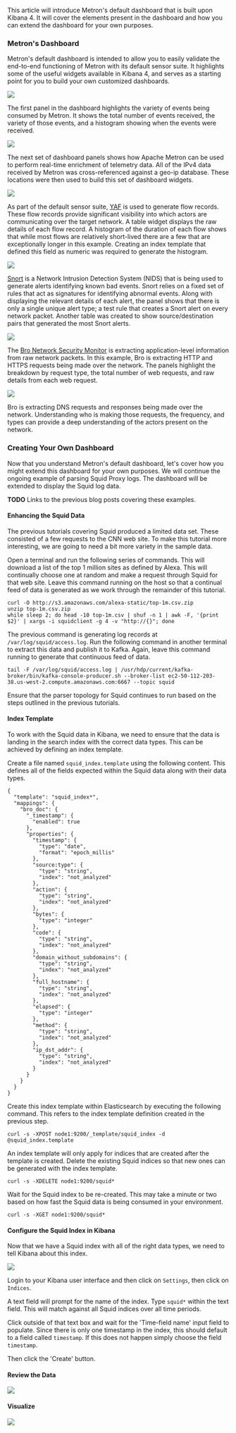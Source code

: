 

This article will introduce Metron's default dashboard that is built upon Kibana 4.  It will cover the elements present in the dashboard and how you can extend the dashboard for your own purposes.

### Metron's Dashboard

Metron's default dashboard is intended to allow you to easily validate the end-to-end functioning of Metron with its default sensor suite.  It highlights some of the useful widgets available in Kibana 4, and serves as a starting point for you to build your own customized dashboards.

![](images/default-dashboard-events.png)

The first panel in the dashboard highlights the variety of events being consumed by Metron.  It shows the total number of events received, the variety of those events, and a histogram showing when the events were received.

![](images/default-dashboard-geoip.png)

The next set of dashboard panels shows how Apache Metron can be used to perform real-time enrichment of telemetry data.  All of the IPv4 data received by Metron was cross-referenced against a geo-ip database.  These locations were then used to build this set of dashboard widgets.

![](images/default-dashboard-yaf.png)

As part of the default sensor suite, [YAF](https://tools.netsa.cert.org/yaf/) is used to generate flow records. These flow records provide significant visibility into which actors are communicating over the target network.  A table widget displays the raw details of each flow record.  A histogram of the duration of each flow shows that while most flows are relatively short-lived there are a few that are exceptionally longer in this example.  Creating an index template that defined this field as numeric was required to generate the histogram.

![](images/default-dashboard-snort.png)

[Snort](https://www.snort.org/) is a Network Intrusion Detection System (NIDS) that is being used to generate alerts identifying known bad events. Snort relies on a fixed set of rules that act as signatures for identifying abnormal events.  Along with displaying the relevant details of each alert, the panel shows that there is only a single unique alert type; a test rule that creates a Snort alert on every network packet.  Another table was created to show source/destination pairs that generated the most Snort alerts.

![](images/default-dashboard-web.png)

The [Bro Network Security Monitor](https://www.bro.org/) is extracting application-level information from raw network packets. In this example, Bro is extracting HTTP and HTTPS requests being made over the network.  The panels highlight the breakdown by request type, the total number of web requests, and raw details from each web request.

![](images/default-dashboard-dns.png)

Bro is extracting DNS requests and responses being made over the network. Understanding who is making those requests, the frequency, and types can provide a deep understanding of the actors present on the network.

### Creating Your Own Dashboard

Now that you understand Metron's default dashboard, let's cover how you might extend this dashboard for your own purposes.  We will continue the ongoing example of parsing Squid Proxy logs.  The dashboard will be extended to display the Squid log data.  

**TODO** Links to the previous blog posts covering these examples.

#### Enhancing the Squid Data

The previous tutorials covering Squid produced a limited data set.  These consisted of a few requests to the CNN web site.  To make this tutorial more interesting, we are going to need a bit more variety in the sample data.

Open a terminal and run the following series of commands.  This will download a list of the top 1 million sites as defined by Alexa.  This will continually choose one at random and make a request through Squid for that web site.  Leave this command running on the host so that a continual feed of data is generated as we work through the remainder of this tutorial.

```
curl -O http://s3.amazonaws.com/alexa-static/top-1m.csv.zip
unzip top-1m.csv.zip
while sleep 2; do head -10 top-1m.csv | shuf -n 1 | awk -F, '{print $2}' | xargs -i squidclient -g 4 -v "http://{}"; done
```

The previous command is generating log records at `/var/log/squid/access.log`.  Run the following command in another terminal to extract this data and publish it to Kafka. Again, leave this command running to generate that continuous feed of data.

```
tail -F /var/log/squid/access.log | /usr/hdp/current/kafka-broker/bin/kafka-console-producer.sh --broker-list ec2-50-112-203-38.us-west-2.compute.amazonaws.com:6667 --topic squid
```

Ensure that the parser topology for Squid continues to run based on the steps outlined in the previous tutorials.

#### Index Template

To work with the Squid data in Kibana, we need to ensure that the data is landing in the search index with the correct data types.  This can be achieved by defining an index template.

Create a file named `squid_index.template` using the following content.  This defines all of the fields expected within the Squid data along with their data types.
```
{
  "template": "squid_index*",
  "mappings": {
    "bro_doc": {
      "_timestamp": {
        "enabled": true
      },
      "properties": {
        "timestamp": {
          "type": "date",
          "format": "epoch_millis"
        },
        "source:type": {
          "type": "string",
          "index": "not_analyzed"
        },
        "action": {
          "type": "string",
          "index": "not_analyzed"
        },
        "bytes": {
          "type": "integer"
        },
        "code": {
          "type": "string",
          "index": "not_analyzed"
        },
        "domain_without_subdomains": {
          "type": "string",
          "index": "not_analyzed"
        },
        "full_hostname": {
          "type": "string",
          "index": "not_analyzed"
        },
        "elapsed": {
          "type": "integer"
        },
        "method": {
          "type": "string",
          "index": "not_analyzed"
        },
        "ip_dst_addr": {
          "type": "string",
          "index": "not_analyzed"
        }
      }
    }
  }
}
```

Create this index template within Elasticsearch by executing the following command.  This refers to the index template definition created in the previous step.

```
curl -s -XPOST node1:9200/_template/squid_index -d @squid_index.template
```

An index template will only apply for indices that are created after the template is created.  Delete the existing Squid indices so that new ones can be generated with the index template.

```
curl -s -XDELETE node1:9200/squid*
```

Wait for the Squid index to be re-created.  This may take a minute or two based on how fast the Squid data is being consumed in your environment.

```
curl -s -XGET node1:9200/squid*
```

#### Configure the Squid Index in Kibana

Now that we have a Squid index with all of the right data types, we need to tell Kibana about this index.

![](images/setup-squid-index.gif)

 Login to your Kibana user interface and then click on `Settings`, then click on `Indices`.

A text field will prompt for the name of the index.  Type `squid*` within the text field.  This will match against all Squid indices over all time periods.

Click outside of that text box and wait for the 'Time-field name' input field to populate.  Since there is only one timestamp in the index, this should default to a field called `timestamp`.  If this does not happen simply choose the field `timestamp`.  

Then click the 'Create' button.


#### Review the Data

![](images/review-index.gif)

#### Visualize

![](images/top-squid-domains.gif)
